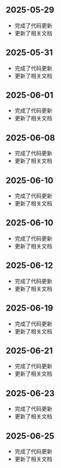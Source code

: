 
## 2025-05-29
- 完成了代码更新
- 更新了相关文档

## 2025-05-31
- 完成了代码更新
- 更新了相关文档

## 2025-06-01
- 完成了代码更新
- 更新了相关文档

## 2025-06-08
- 完成了代码更新
- 更新了相关文档

## 2025-06-10
- 完成了代码更新
- 更新了相关文档

## 2025-06-10
- 完成了代码更新
- 更新了相关文档

## 2025-06-12
- 完成了代码更新
- 更新了相关文档

## 2025-06-19
- 完成了代码更新
- 更新了相关文档

## 2025-06-21
- 完成了代码更新
- 更新了相关文档

## 2025-06-23
- 完成了代码更新
- 更新了相关文档

## 2025-06-25
- 完成了代码更新
- 更新了相关文档
